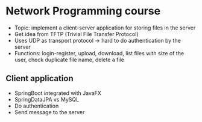 # Network Programming course
- Topic: implement a client-server application for storing files in the server
- Get idea from TFTP (Trivial File Transfer Protocol)
- Uses UDP as transport protocol -> hard to do authentication by the server 
- Functions: login-register, upload, download, list files with size of the user, check duplicate file name, delete a file

## Client application
- SpringBoot integrated with JavaFX
- SpringDataJPA vs MySQL
- Do authentication
- Send message to the server
